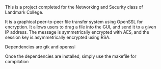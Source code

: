 This is a project completed for the Networking and Security class of Landmark College.

It is a graphical peer-to-peer file transfer system using OpenSSL for encryption. It allows users to drag a file into the GUI, and send it to a given IP address. The message is symmetrically encrypted with AES, and the session key is asymmetrically encrypted using RSA.

Dependencies are gtk and openssl

Once the dependencies are installed, simply use the makefile for compilation
